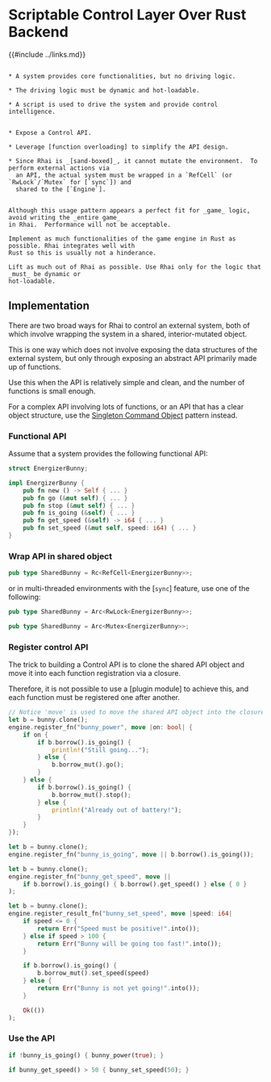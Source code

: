 Scriptable Control Layer Over Rust Backend
=========================================

{{#include ../links.md}}


```admonish info "Usage scenario"

* A system provides core functionalities, but no driving logic.

* The driving logic must be dynamic and hot-loadable.

* A script is used to drive the system and provide control intelligence.
```

```admonish abstract "Key concepts"

* Expose a Control API.

* Leverage [function overloading] to simplify the API design.

* Since Rhai is _[sand-boxed]_, it cannot mutate the environment.  To perform external actions via
  an API, the actual system must be wrapped in a `RefCell` (or `RwLock`/`Mutex` for [`sync`]) and
  shared to the [`Engine`].
```

```admonish danger "Using Rhai for games"

Although this usage pattern appears a perfect fit for _game_ logic, avoid writing the _entire game_
in Rhai.  Performance will not be acceptable.

Implement as much functionalities of the game engine in Rust as possible. Rhai integrates well with
Rust so this is usually not a hinderance.

Lift as much out of Rhai as possible. Use Rhai only for the logic that _must_ be dynamic or
hot-loadable.
```


Implementation
--------------

There are two broad ways for Rhai to control an external system, both of which involve wrapping the
system in a shared, interior-mutated object.

This is one way which does not involve exposing the data structures of the external system,
but only through exposing an abstract API primarily made up of functions.

Use this when the API is relatively simple and clean, and the number of functions is small enough.

For a complex API involving lots of functions, or an API that has a clear object structure, use the
[Singleton Command Object]({{rootUrl}}/patterns/singleton.md) pattern instead.


### Functional API

Assume that a system provides the following functional API:

```rust
struct EnergizerBunny;

impl EnergizerBunny {
    pub fn new () -> Self { ... }
    pub fn go (&mut self) { ... }
    pub fn stop (&mut self) { ... }
    pub fn is_going (&self) { ... }
    pub fn get_speed (&self) -> i64 { ... }
    pub fn set_speed (&mut self, speed: i64) { ... }
}
```

### Wrap API in shared object

```rust
pub type SharedBunny = Rc<RefCell<EnergizerBunny>>;
```

or in multi-threaded environments with the [`sync`] feature, use one of the following:

```rust
pub type SharedBunny = Arc<RwLock<EnergizerBunny>>;

pub type SharedBunny = Arc<Mutex<EnergizerBunny>>;
```

### Register control API

The trick to building a Control API is to clone the shared API object and
move it into each function registration via a closure.

Therefore, it is not possible to use a [plugin module] to achieve this, and each function must be
registered one after another.

```rust
// Notice 'move' is used to move the shared API object into the closure.
let b = bunny.clone();
engine.register_fn("bunny_power", move |on: bool| {
    if on {
        if b.borrow().is_going() {
            println!("Still going...");
        } else {
            b.borrow_mut().go();
        }
    } else {
        if b.borrow().is_going() {
            b.borrow_mut().stop();
        } else {
            println!("Already out of battery!");
        }
    }
});

let b = bunny.clone();
engine.register_fn("bunny_is_going", move || b.borrow().is_going());

let b = bunny.clone();
engine.register_fn("bunny_get_speed", move ||
    if b.borrow().is_going() { b.borrow().get_speed() } else { 0 }
);

let b = bunny.clone();
engine.register_result_fn("bunny_set_speed", move |speed: i64|
    if speed <= 0 {
        return Err("Speed must be positive!".into());
    } else if speed > 100 {
        return Err("Bunny will be going too fast!".into());
    }

    if b.borrow().is_going() {
        b.borrow_mut().set_speed(speed)
    } else {
        return Err("Bunny is not yet going!".into());
    }

    Ok(())
);
```

### Use the API

```rust
if !bunny_is_going() { bunny_power(true); }

if bunny_get_speed() > 50 { bunny_set_speed(50); }
```
